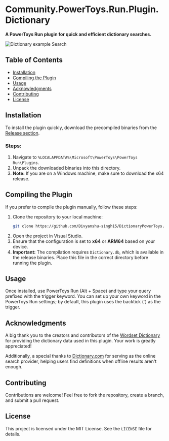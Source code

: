 # Community.PowerToys.Run.Plugin.Dictionary

**A PowerToys Run plugin for quick and efficient dictionary searches.**

![Dictionary example Search](https://github.com/user-attachments/assets/4c6cba3d-5872-45c9-8cf5-9e5a3fe65418)

## Table of Contents

- [Installation](#installation)
- [Compiling the Plugin](#compiling-the-plugin)
- [Usage](#usage)
- [Acknowledgments](#Acknowledgments)
- [Contributing](#contributing)
- [License](#license)

## Installation

To install the plugin quickly, download the precompiled binaries from the [Release section](https://github.com/Divyanshu-singh15/DictionaryPowerToys/releases).

### Steps:
1. Navigate to `%LOCALAPPDATA%\Microsoft\PowerToys\PowerToys Run\Plugins`.
2. Unpack the downloaded binaries into this directory.
3. **Note:** If you are on a Windows machine, make sure to download the x64 release.

## Compiling the Plugin

If you prefer to compile the plugin manually, follow these steps:

1. Clone the repository to your local machine:
   ```bash
   git clone https://github.com/Divyanshu-singh15/DictionaryPowerToys.git
   ```
2. Open the project in Visual Studio.
3. Ensure that the configuration is set to **x64** or **ARM64** based on your device.
4. **Important:** The compilation requires `Dictionary.db`, which is available in the release binaries. Place this file in the correct directory before running the plugin.

## Usage

Once installed, use PowerToys Run (Alt + Space) and type your query prefixed with the trigger keyword. You can set up your own keyword in the PowerToys Run settings; by default, this plugin uses the backtick (`) as the trigger.

## Acknowledgments

A big thank you to the creators and contributors of the [Wordset Dictionary](https://github.com/wordset/wordset-dictionary) for providing the dictionary data used in this plugin. Your work is greatly appreciated!

Additionally, a special thanks to [Dictionary.com](https://www.dictionary.com/) for serving as the online search provider, helping users find definitions when offline results aren't enough.

## Contributing

Contributions are welcome! Feel free to fork the repository, create a branch, and submit a pull request.

## License

This project is licensed under the MIT License. See the `LICENSE` file for details.

